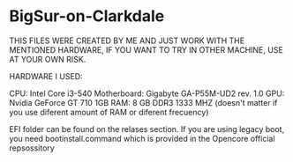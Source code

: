 # BigSur-on-Clarkdale
THIS FILES WERE CREATED BY ME AND JUST WORK WITH THE MENTIONED HARDWARE, IF YOU WANT TO TRY IN OTHER MACHINE, USE AT YOUR OWN RISK.



HARDWARE I USED:

CPU: Intel Core i3-540
Motherboard: Gigabyte GA-P55M-UD2 rev. 1.0
GPU: Nvidia GeForce GT 710 1GB
RAM: 8 GB DDR3 1333 MHZ (doesn't matter if you use diferent amount of RAM or diferent frecuency)

EFI folder can be found on the relases section.
If you are using legacy boot, you need bootinstall.command which is provided in the Opencore official repsossitory
